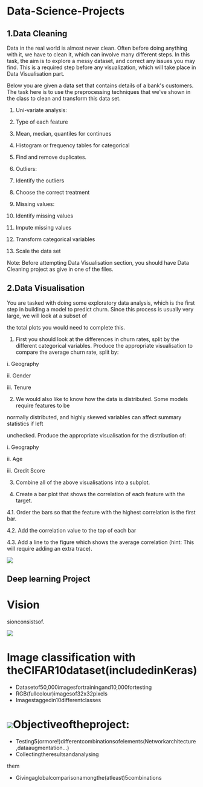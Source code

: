 # Data-Science-Projects

## 1.Data Cleaning

Data in the real world is almost never clean. Often before doing anything with it, we have to clean it, which can involve many different steps. In this task, the aim is to explore a messy dataset, and correct any issues you may find. This is a required step before any visualization, which will take place in Data Visualisation part.

Below you are given a data set that contains details of a bank's customers. The task here is to use the preprocessing techniques that we've shown in the class to clean and transform this data set.

1. Uni-variate analysis:
  1. Type of each feature
  2. Mean, median, quantiles for continues
  3. Histogram or frequency tables for categorical

2. Find and remove duplicates.

3. Outliers:
  1. Identify the outliers
  2. Choose the correct treatment

4. Missing values:
  1. Identify missing values
  2. Impute missing values 

5. Transform categorical variables 

6. Scale the data set


Note: Before attempting Data Visualisation section, you should have Data Cleaning project as give in one of the files.


## 2.Data Visualisation

You are tasked with doing some exploratory data analysis, which is the first step in building a model to predict churn. Since this process is usually very large, we will look at a subset of

the total plots you would need to complete this.

1. First you should look at the differences in churn rates, split by the different categorical variables. Produce the appropriate visualisation to compare the average churn rate, split by:

  i. Geography

  ii. Gender

  iii. Tenure

2. We would also like to know how the data is distributed. Some models require features to be

normally distributed, and highly skewed variables can affect summary statistics if left

unchecked. Produce the appropriate visualisation for the distribution of:

  i. Geography

  ii. Age

  iii. Credit Score

3. Combine all of the above visualisations into a subplot.

4. Create a bar plot that shows the correlation of each feature with the target.

  4.1. Order the bars so that the feature with the highest correlation is the first bar.

  4.2. Add the correlation value to the top of each bar

  4.3. Add a line to the figure which shows the average correlation (hint: This will require adding an extra trace).
  
![](RackMultipart20230126-1-wn30sp_html_b4979e1fdd9d9891.png)

## Deep learning Project

# Vision

sionconsistsof.

![](RackMultipart20230126-1-wn30sp_html_a46f8c5dbc1ff549.png)

# Image classification with theCIFAR10dataset(includedinKeras)

- Datasetof50,000imagesfortrainingand10,000fortesting
- RGB(fullcolour)imagesof32x32pixels
- Imagestaggedin10differentclasses

# ![](RackMultipart20230126-1-wn30sp_html_6d01036109a29eb.jpg)Objectiveoftheproject:

  - Testing5(ormore!)differentcombinationsofelements(Networkarchitecture,dataaugmentation…)
  - Collectingtheresultsandanalysing

them

  - Givingaglobalcomparisonamongthe(atleast)5combinations
